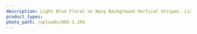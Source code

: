```yaml
---
description: Light Blue Floral on Navy Background Vertical Stripes. Liverpool
product_types:
photo_path: /uploads/005-1.JPG
---
```

